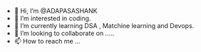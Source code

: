 - 👋 Hi, I’m @ADAPASASHANK
- 👀 I’m interested in coding.
- 🌱 I’m currently learning DSA , Matchine learning and Devops.
- 💞️ I’m looking to collaborate on .....
- 📫 How to reach me ...

<!---
ADAPASASHANK/ADAPASASHANK is a ✨ special ✨ repository because its `README.md` (this file) appears on your GitHub profile.
You can click the Preview link to take a look at your changes.
--->
